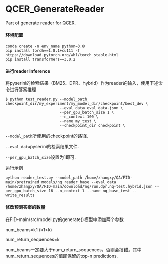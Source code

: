 # QCER_GenerateReader
Part of generate reader for [QCER](https://github.com/XY2323819551/QCER_for_OpenQA).

#### 环境配置

```
conda create -n env_name python=3.8
pip install torch==1.8.1+cu111 -f https://download.pytorch.org/whl/torch_stable.html
pip install transformers==3.0.2
```

#### 进行reader Inference

将pyserini的检索结果（BM25、DPR、hybrid）作为reader的输入，使用下述命令进行答案推理
```
$ python test_reader.py --model_path checkpoint_dir/my_experiment/my_model_dir/checkpoint/best_dev \
                        --eval_data eval_data.json \
                        --per_gpu_batch_size 1 \
                        --n_context 100 \
                        --name my_test \
                        --checkpoint_dir checkpoint \
```
`--model_path`所使用的checkpoint的路径.

`--eval_data`pyserini的检索结果文件.

`--per_gpu_batch_size`设置为1即可.

运行示例
```
python reader_test.py --model_path /home/zhangxy/QA/FID-main/pretrained_models/nq_reader_base --eval_data /home/zhangxy/QA/FID-main/download/nq/run.dpr.nq-test.hybrid.json --per_gpu_batch_size 16 --n_context 1 --name nq_base_test --write_results
```
#### 修改预测答案的数量

在FID-main/src/model.py的generate()模型中添加两个参数

num_beams=k1 (k1>k)

num_return_sequences=k

num_beams一定要大于num_return_sequences，否则会报错。其中num_return_sequences的值即保留的top-n predictions.
